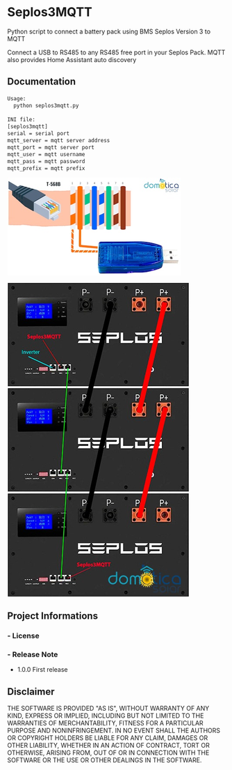 
Seplos3MQTT
=============

Python script to connect a battery pack using BMS Seplos Version 3 to MQTT

Connect a USB to RS485 to any RS485 free port in your Seplos Pack.
MQTT also provides Home Assistant auto discovery

Documentation
-------------

```text
Usage:  
  python seplos3mqtt.py 

INI file:  
[seplos3mqtt]
serial = serial port
mqtt_server = mqtt server address
mqtt_port = mqtt server port
mqtt_user = mqtt username
mqtt_pass = mqtt password
mqtt_prefix = mqtt prefix
```

![Seplos RS485 Pinout](img/rs485pinout.jpeg)

![Seplos Wiring](img/seplos_wiring.jpeg)

Project Informations
--------------------


### - License

### - Release Note

* 1.0.0 First release

Disclaimer
----------

THE SOFTWARE IS PROVIDED "AS IS", WITHOUT WARRANTY OF ANY KIND, EXPRESS OR IMPLIED, INCLUDING BUT NOT LIMITED TO THE WARRANTIES OF MERCHANTABILITY, FITNESS FOR A PARTICULAR PURPOSE AND NONINFRINGEMENT.
IN NO EVENT SHALL THE AUTHORS OR COPYRIGHT HOLDERS BE LIABLE FOR ANY CLAIM, DAMAGES OR OTHER LIABILITY, WHETHER IN AN ACTION OF CONTRACT, TORT OR OTHERWISE, ARISING FROM, OUT OF OR IN CONNECTION WITH THE SOFTWARE OR THE USE OR OTHER DEALINGS IN THE SOFTWARE.

